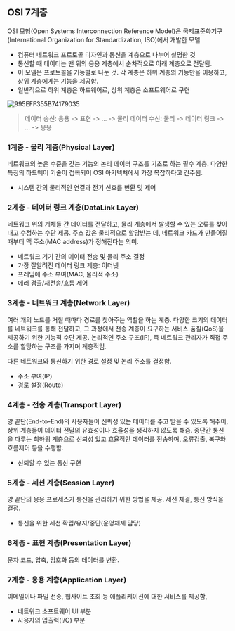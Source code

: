 ## OSI 7계층

OSI 모형(Open Systems Interconnection Reference Model)은 국제표준화기구(International Organization for Standardization, ISO)에서 개발한 모델

- 컴퓨터 네트워크 프로토콜 디자인과 통신을 계층으로 나누어 설명한 것
- 통신할 때 데이터는 맨 위의 응용 계층에서 순차적으로 아래 계층으로 전달됨.
- 이 모델은 프로토콜을 기능별로 나눈 것. 각 계층은 하위 계층의 기능만을 이용하고, 상위 계층에게는 기능을 제공함.
- 일반적으로 하위 계층은 하드웨어로, 상위 계층은 소프트웨어로 구현

![995EFF355B74179035](https://user-images.githubusercontent.com/38246878/144554671-2d03a744-94c3-45c8-a139-a3840dcf76ea.jpeg)

> 데이터 송신: 응용 -> 표현 -> ... -> 물리
> 데이터 수신: 물리 -> 데이터 링크 -> ... -> 응용

### 1계층 - 물리 계층(Physical Layer)

네트워크의 높은 수준을 갖는 기능의 논리 데이터 구조를 기초로 하는 필수 계층.
다양한 특징의 하드웨어 기술이 접목되어 OSI 아키텍처에서 가장 복잡하다고 간주됨.

- 시스템 간의 물리적인 연결과 전기 신호를 변환 및 제어

### 2계층 - 데이터 링크 계층(DataLink Layer)

네트워크 위의 개체들 간 데이터를 전달하고, 물리 계층에서 발생할 수 있는 오류를 찾아내고 수정하는 수단 제공. 주소 값은 물리적으로 할당받는 데, 네트워크 카드가 만들어질 때부터 맥 주소(MAC address)가 정해진다는 의미.

- 네트워크 기기 간의 데이터 전송 및 물리 주소 결정
- 가장 잘알려진 데이터 링크 계층: 이더넷
- 프레임에 주소 부여(MAC, 물리적 주소)
- 에러 검출/재전송/흐름 제어

### 3계층 - 네트워크 계층(Network Layer)

여러 개의 노드를 거칠 때마다 경로를 찾아주는 역할을 하는 계층. 다양한 크기의 데이터를 네트워크를 통해 전달하고, 그 과정에서 전송 계층이 요구하는 서비스 품질(QoS)을 제공하기 위한 기능적 수단 제공. 논리적인 주소 구조(IP), 즉 네트워크 관리자가 직접 주소를 할당하는 구조를 가지며 계층적임.

다른 네트워크와 통신하기 위한 경로 설정 및 논리 주소를 결정함.

- 주소 부여(IP)
- 경로 설정(Route)

### 4계층 - 전송 계층(Transport Layer)

양 끝단(End-to-End)의 사용자들이 신뢰성 있는 데이터를 주고 받을 수 있도록 해주어, 상위 계층들이 데이터 전달의 유효성이나 효율성을 생각하지 않도록 해줌. 종단간 통신을 다루는 최하위 계층으로 신뢰성 있고 효율적인 데이터를 전송하며, 오류검출, 복구와 흐름제어 등을 수행함.

- 신뢰할 수 있는 통신 구현

### 5계층 - 세션 계층(Session Layer)

양 끝단의 응용 프로세스가 통신을 관리하기 위한 방법을 제공. 세션 체결, 통신 방식을 결정.

- 통신을 위한 세션 확립/유지/중단(운영체제 담당)

### 6계층 - 표현 계층(Presentation Layer)

문자 코드, 압축, 암호화 등의 데이터를 변환.

### 7계층 - 응용 계층(Application Layer)

이메일이나 파일 전송, 웹사이트 조회 등 애플리케이션에 대한 서비스를 제공함,

- 네트워크 소프트웨어 UI 부분
- 사용자의 입출력(I/O) 부분
